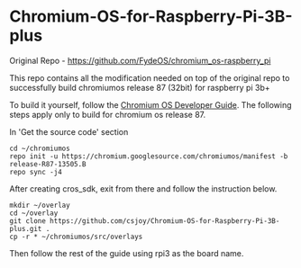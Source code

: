# Chromium-OS-for-Raspberry-Pi-3B-plus
Original Repo - https://github.com/FydeOS/chromium_os-raspberry_pi

This repo contains all the modification needed on top of the original repo to successfully build chromiumos release 87 (32bit) for raspberry pi 3b+

To build it yourself, follow the [Chromium OS Developer Guide](https://chromium.googlesource.com/chromiumos/docs/+/HEAD/developer_guide.md). The following steps apply only to build for chromium os release 87.

In 'Get the source code' section
```shell
cd ~/chromiumos
repo init -u https://chromium.googlesource.com/chromiumos/manifest -b release-R87-13505.B
repo sync -j4
```
After creating cros_sdk, exit from there and follow the instruction below.
```shell
mkdir ~/overlay
cd ~/overlay
git clone https://github.com/csjoy/Chromium-OS-for-Raspberry-Pi-3B-plus.git .
cp -r * ~/chromiumos/src/overlays
```
Then follow the rest of the guide using rpi3 as the board name.
